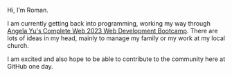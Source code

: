 Hi, I’m Roman.

I am currently getting back into programming, working my way through [Angela Yu's Complete Web 2023 Web Development Bootcamp]([https://www.udemy.com/share/101qYw3@9JTy6nKy9wlxjM3E7_2IZIqPTk3lSB1Y1z4inCzg7d-zWQVBVfphzkAJtGudFGy4sQ==/). There are lots of ideas in my head, mainly to manage my family or my work at my local church.

I am excited and also hope to be able to contribute to the community here at GitHub one day.

<!---
romantanzerfamily/romantanzerfamily is a ✨ special ✨ repository because its `README.md` (this file) appears on your GitHub profile.
You can click the Preview link to take a look at your changes.
--->
